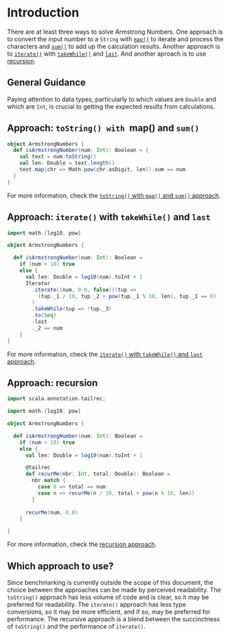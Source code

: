 # Introduction

There are at least three ways to solve Armstrong Numbers.
One approach is to convert the input number to a `String` with [`map()`][map] to iterate and process
the characters and [`sum()`][sum] to add up the calculation results.
Another approach is to [`iterate()`][iterate] with [`takeWhile()`][takewhile] and [`last`][last].
And another aproach is to use [recursion][recursion].

## General Guidance

Paying attention to data types, particularly to which values are `Double` and which are `Int`, is crucial to getting the expected results
from calculations.

## Approach: `toString() with `map() and `sum()`

```scala
object ArmstrongNumbers {
  def isArmstrongNumber(num: Int): Boolean = {
    val text = num.toString()
    val len: Double = text.length()
    text.map(chr => Math.pow(chr.asDigit, len)).sum == num
  }
}
```

For more information, check the [`toString()` with `map()` and `sum()` approach][approach-tostring-map-sum].

## Approach: `iterate()` with `takeWhile()` and `last`

```scala
import math.{log10, pow}

object ArmstrongNumbers {

  def isArmstrongNumber(num: Int): Boolean =
    if (num < 10) true
    else {
      val len: Double = log10(num).toInt + 1
      Iterator
        .iterate((num, 0.0, false))(tup =>
          (tup._1 / 10, tup._2 + pow(tup._1 % 10, len), tup._1 == 0)
        )
        .takeWhile(tup => !tup._3)
        .to(Seq)
        .last
        ._2 == num
    }
}
```

For more information, check the [`iterate()` with `takeWhile()` and `last` approach][approach-iterate-takewhile-last].

## Approach: recursion

```scala
import scala.annotation.tailrec;

import math.{log10, pow}

object ArmstrongNumbers {

  def isArmstrongNumber(num: Int): Boolean =
    if (num < 10) true
    else {
      val len: Double = log10(num).toInt + 1

      @tailrec
      def recurMe(nbr: Int, total: Double): Boolean =
        nbr match {
          case 0 => total == num
          case n => recurMe(n / 10, total + pow(n % 10, len))
        }
        
      recurMe(num, 0.0)
    }

}
```

For more information, check the [recursion approach][approach-recursion].

## Which approach to use?

Since benchmarking is currently outside the scope of this document,
the choice between the approaches can be made by perceived readability.
The `toString()` approach has less volume of code and is clear, so it may be preferred for readability.
The `iterate()` approach has less type conversions, so it may be more efficient, and if so, may be preferred for performance. 
The recursive approach is a blend between the succinctness of `toString()` and the performance of `iterate()`.

[map]: https://www.scala-lang.org/api/2.13.10/scala/collection/StringOps.html#map[B](f:Char=%3EB):IndexedSeq[B]
[sum]: https://www.scala-lang.org/api/2.13.10/scala/collection/IterableOnce.html#sum(implicitnum:scala.math.Numeric[A]):A
[iterate]: https://www.scala-lang.org/api/2.13.10/scala/collection/Iterator$.html#iterate[A](start:A,len:Int)(f:A=%3EA):CC[A]
[takewhile]: https://www.scala-lang.org/api/2.13.10/scala/collection/Iterator.html#takeWhile(p:A=%3EBoolean):Iterator[A]
[last]: https://www.scala-lang.org/api/2.13.10/scala/collection/Iterable.html#last:A
[recursion]: https://www.geeksforgeeks.org/recursion-in-scala/
[approach-tostring-map-sum]: https://exercism.org/tracks/scala/exercises/armstrong-numbers/approaches/tostring-map-sum
[approach-iterate-takewhile-last]: https://exercism.org/tracks/scala/exercises/armstrong-numbers/approaches/iterate-takewhile-last
[approach-recursion]: https://exercism.org/tracks/scala/exercises/armstrong-numbers/approaches/recursion
